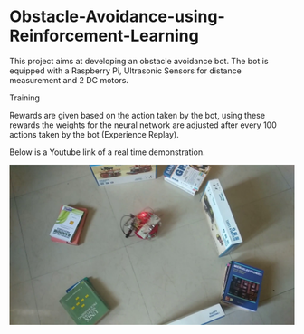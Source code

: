 # Obstacle-Avoidance-using-Reinforcement-Learning

This project aims at developing an obstacle avoidance bot. The bot is equipped with a Raspberry Pi, Ultrasonic Sensors for distance measurement and 2 DC motors.

Training

Rewards are given based on the action taken by the bot, using these rewards the weights for the neural network are adjusted after every 100 actions taken by the bot (Experience Replay).

Below is a Youtube link of a real time demonstration.

[![Obstacle Avoidance](/files/1.png)](https://www.youtube.com/watch?v=7pTN2BN0o40 "Obstacle Avoidance")
